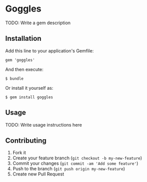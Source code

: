 # Goggles

TODO: Write a gem description

## Installation

Add this line to your application's Gemfile:

    gem 'goggles'

And then execute:

    $ bundle

Or install it yourself as:

    $ gem install goggles

## Usage

TODO: Write usage instructions here

## Contributing

1. Fork it
2. Create your feature branch (`git checkout -b my-new-feature`)
3. Commit your changes (`git commit -am 'Add some feature'`)
4. Push to the branch (`git push origin my-new-feature`)
5. Create new Pull Request
